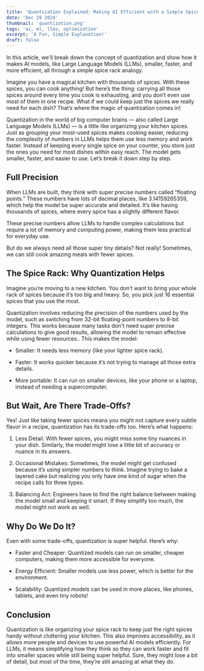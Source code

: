 ```yaml
---
title: 'Quantization Explained: Making AI Efficient with a Simple Spice Rack Analogy'
date: 'Dec 29 2024'
thumbnail: 'quantization.png'
tags: 'ai, ml, llms, optimization'
excerpt: 'A Fun, Simple Explanation!'
draft: false
---
```


In this article, we'll break down the concept of quantization and show how it makes AI models, like Large Language Models (LLMs), smaller, faster, and more efficient, all through a simple spice rack analogy.

Imagine you have a magical kitchen with thousands of spices. With these spices, you can cook anything! But here’s the thing: carrying all those spices around every time you cook is exhausting, and you don’t even use most of them in one recipe. What if we could keep just the spices we really need for each dish? That’s where the magic of quantization comes in!

Quantization in the world of big computer brains — also called Large Language Models (LLMs) — is a little like organizing your kitchen spices. Just as grouping your most-used spices makes cooking easier, reducing the complexity of numbers in LLMs helps them use less memory and work faster. Instead of keeping every single spice on your counter, you store just the ones you need for most dishes within easy reach. The model gets smaller, faster, and easier to use. Let’s break it down step by step.

## Full Precision

When LLMs are built, they think with super precise numbers called “floating points.” These numbers have lots of decimal places, like 3.14159265359, which help the model be super accurate and detailed. It’s like having thousands of spices, where every spice has a slightly different flavor.

These precise numbers allow LLMs to handle complex calculations but require a lot of memory and computing power, making them less practical for everyday use.

But do we always need all those super tiny details? Not really! Sometimes, we can still cook amazing meals with fewer spices.

## The Spice Rack: Why Quantization Helps

Imagine you’re moving to a new kitchen. You don’t want to bring your whole rack of spices because it’s too big and heavy. So, you pick just 16 essential spices that you use the most.

Quantization involves reducing the precision of the numbers used by the model, such as switching from 32-bit floating-point numbers to 8-bit integers. This works because many tasks don't need super precise calculations to give good results, allowing the model to remain effective while using fewer resources.. This makes the model:

-   Smaller: It needs less memory (like your lighter spice rack).

-   Faster: It works quicker because it’s not trying to manage all those extra details.

-   More portable: It can run on smaller devices, like your phone or a laptop, instead of needing a supercomputer.

## But Wait, Are There Trade-Offs?

Yes! Just like taking fewer spices means you might not capture every subtle flavor in a recipe, quantization has its trade-offs too. Here’s what happens:

1. Less Detail: With fewer spices, you might miss some tiny nuances in your dish. Similarly, the model might lose a little bit of accuracy or nuance in its answers.

2. Occasional Mistakes: Sometimes, the model might get confused because it’s using simpler numbers to think. Imagine trying to bake a layered cake but realizing you only have one kind of sugar when the recipe calls for three types.

3. Balancing Act: Engineers have to find the right balance between making the model small and keeping it smart. If they simplify too much, the model might not work as well.

## Why Do We Do It?

Even with some trade-offs, quantization is super helpful. Here’s why:

-   Faster and Cheaper: Quantized models can run on smaller, cheaper computers, making them more accessible for everyone.

-   Energy Efficient: Smaller models use less power, which is better for the environment.

-   Scalability: Quantized models can be used in more places, like phones, tablets, and even tiny robots!

## Conclusion

Quantization is like organizing your spice rack to keep just the right spices handy without cluttering your kitchen. This also improves accessibility, as it allows more people and devices to use powerful AI models efficiently. For LLMs, it means simplifying how they think so they can work faster and fit into smaller spaces while still being super helpful. Sure, they might lose a bit of detail, but most of the time, they’re still amazing at what they do.
